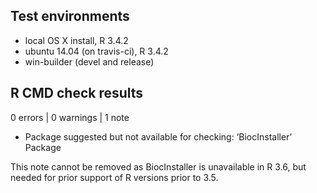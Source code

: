 ## Test environments
* local OS X install, R 3.4.2
* ubuntu 14.04 (on travis-ci), R 3.4.2
* win-builder (devel and release)

## R CMD check results

0 errors | 0 warnings | 1 note

* Package suggested but not available for checking: ‘BiocInstaller’ Package

This note cannot be removed as BiocInstaller is unavailable in R 3.6, but
needed for prior support of R versions prior to 3.5.
